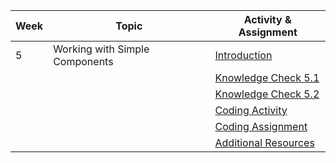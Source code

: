 | Week | Topic                                        | Activity & Assignment          |
|------|----------------------------------------------|--------------------------------|
| 5    | Working with Simple Components               | [Introduction](./Introduction%20_%20Instructions.pdf)                   |
|      |                                              | [Knowledge Check 5.1](https://docs.google.com/forms/d/1ubHkYzP4dUfrnIF9mYogOIxd9hj_s4g06etu6Sg5Fi8/edit//)            |
|      |                                              | [Knowledge Check 5.2](https://docs.google.com/forms/d/1cuK5NpcqDuL_NwYz_2lyRY6nmqXWqaJCNgNfgSF3jq8/edit//)            |
|      |                                              | [Coding Activity](https://classroom.github.com/a/p5Pvf-OA)                |
|      |                                              | [Coding Assignment](https://classroom.github.com/a/y3nkQ4zm)                |
|      |                                              | [Additional Resources](./Additional%20Resources.pdf)           |
